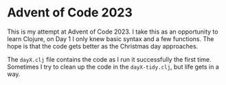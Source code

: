 # Advent of Code 2023

This is my attempt at Advent of Code 2023.
I take this as an opportunity to learn Clojure, on Day 1 I only knew basic syntax and a few functions.
The hope is that the code gets better as the Christmas day approaches.

The `dayX.clj` file contains the code as I run it successfully the first time.
Sometimes I try to clean up the code in the `dayX-tidy.clj`, but life gets in a way.
